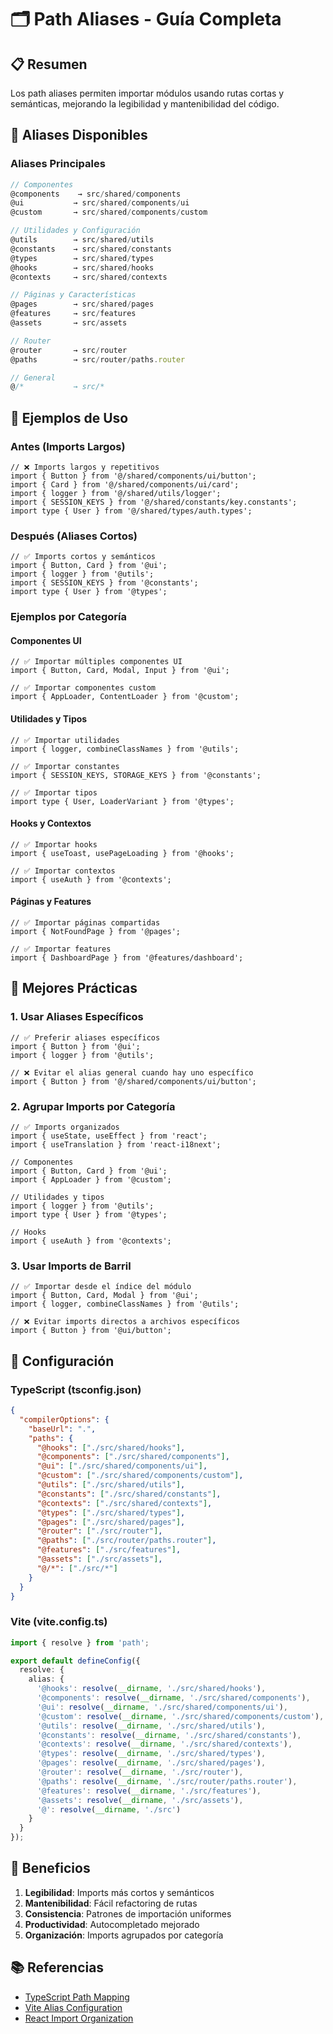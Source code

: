 # 🗂️ Path Aliases - Guía Completa

## 📋 Resumen

Los path aliases permiten importar módulos usando rutas cortas y semánticas, mejorando la legibilidad y mantenibilidad del código.

## 🎯 Aliases Disponibles

### **Aliases Principales**
```typescript
// Componentes
@components    → src/shared/components
@ui           → src/shared/components/ui
@custom       → src/shared/components/custom

// Utilidades y Configuración
@utils        → src/shared/utils
@constants    → src/shared/constants
@types        → src/shared/types
@hooks        → src/shared/hooks
@contexts     → src/shared/contexts

// Páginas y Características
@pages        → src/shared/pages
@features     → src/features
@assets       → src/assets

// Router
@router       → src/router
@paths        → src/router/paths.router

// General
@/*           → src/*
```

## 📝 Ejemplos de Uso

### **Antes (Imports Largos)**
```tsx
// ❌ Imports largos y repetitivos
import { Button } from '@/shared/components/ui/button';
import { Card } from '@/shared/components/ui/card';
import { logger } from '@/shared/utils/logger';
import { SESSION_KEYS } from '@/shared/constants/key.constants';
import type { User } from '@/shared/types/auth.types';
```

### **Después (Aliases Cortos)**
```tsx
// ✅ Imports cortos y semánticos
import { Button, Card } from '@ui';
import { logger } from '@utils';
import { SESSION_KEYS } from '@constants';
import type { User } from '@types';
```

### **Ejemplos por Categoría**

#### **Componentes UI**
```tsx
// ✅ Importar múltiples componentes UI
import { Button, Card, Modal, Input } from '@ui';

// ✅ Importar componentes custom
import { AppLoader, ContentLoader } from '@custom';
```

#### **Utilidades y Tipos**
```tsx
// ✅ Importar utilidades
import { logger, combineClassNames } from '@utils';

// ✅ Importar constantes
import { SESSION_KEYS, STORAGE_KEYS } from '@constants';

// ✅ Importar tipos
import type { User, LoaderVariant } from '@types';
```

#### **Hooks y Contextos**
```tsx
// ✅ Importar hooks
import { useToast, usePageLoading } from '@hooks';

// ✅ Importar contextos
import { useAuth } from '@contexts';
```

#### **Páginas y Features**
```tsx
// ✅ Importar páginas compartidas
import { NotFoundPage } from '@pages';

// ✅ Importar features
import { DashboardPage } from '@features/dashboard';
```

## 🎨 Mejores Prácticas

### **1. Usar Aliases Específicos**
```tsx
// ✅ Preferir aliases específicos
import { Button } from '@ui';
import { logger } from '@utils';

// ❌ Evitar el alias general cuando hay uno específico
import { Button } from '@/shared/components/ui/button';
```

### **2. Agrupar Imports por Categoría**
```tsx
// ✅ Imports organizados
import { useState, useEffect } from 'react';
import { useTranslation } from 'react-i18next';

// Componentes
import { Button, Card } from '@ui';
import { AppLoader } from '@custom';

// Utilidades y tipos
import { logger } from '@utils';
import type { User } from '@types';

// Hooks
import { useAuth } from '@contexts';
```

### **3. Usar Imports de Barril**
```tsx
// ✅ Importar desde el índice del módulo
import { Button, Card, Modal } from '@ui';
import { logger, combineClassNames } from '@utils';

// ❌ Evitar imports directos a archivos específicos
import { Button } from '@ui/button';
```

## 🔧 Configuración

### **TypeScript (tsconfig.json)**
```json
{
  "compilerOptions": {
    "baseUrl": ".",
    "paths": {
      "@hooks": ["./src/shared/hooks"],
      "@components": ["./src/shared/components"],
      "@ui": ["./src/shared/components/ui"],
      "@custom": ["./src/shared/components/custom"],
      "@utils": ["./src/shared/utils"],
      "@constants": ["./src/shared/constants"],
      "@contexts": ["./src/shared/contexts"],
      "@types": ["./src/shared/types"],
      "@pages": ["./src/shared/pages"],
      "@router": ["./src/router"],
      "@paths": ["./src/router/paths.router"],
      "@features": ["./src/features"],
      "@assets": ["./src/assets"],
      "@/*": ["./src/*"]
    }
  }
}
```

### **Vite (vite.config.ts)**
```typescript
import { resolve } from 'path';

export default defineConfig({
  resolve: {
    alias: {
      '@hooks': resolve(__dirname, './src/shared/hooks'),
      '@components': resolve(__dirname, './src/shared/components'),
      '@ui': resolve(__dirname, './src/shared/components/ui'),
      '@custom': resolve(__dirname, './src/shared/components/custom'),
      '@utils': resolve(__dirname, './src/shared/utils'),
      '@constants': resolve(__dirname, './src/shared/constants'),
      '@contexts': resolve(__dirname, './src/shared/contexts'),
      '@types': resolve(__dirname, './src/shared/types'),
      '@pages': resolve(__dirname, './src/shared/pages'),
      '@router': resolve(__dirname, './src/router'),
      '@paths': resolve(__dirname, './src/router/paths.router'),
      '@features': resolve(__dirname, './src/features'),
      '@assets': resolve(__dirname, './src/assets'),
      '@': resolve(__dirname, './src')
    }
  }
});
```

## 🚀 Beneficios

1. **Legibilidad**: Imports más cortos y semánticos
2. **Mantenibilidad**: Fácil refactoring de rutas
3. **Consistencia**: Patrones de importación uniformes
4. **Productividad**: Autocompletado mejorado
5. **Organización**: Imports agrupados por categoría

## 📚 Referencias

- [TypeScript Path Mapping](https://www.typescriptlang.org/docs/handbook/module-resolution.html#path-mapping)
- [Vite Alias Configuration](https://vitejs.dev/config/shared-options.html#resolve-alias)
- [React Import Organization](https://react.dev/learn/importing-and-exporting-components)
